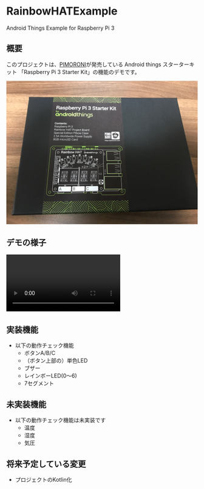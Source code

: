 # RainbowHATExample
Android Things Example for Raspberry Pi 3

## 概要
このプロジェクトは、[PIMORONI](http://pimoroni.com)が発売している Android things スターターキット
「Raspberry Pi 3 Starter Kit」の機能のデモです。

![Box](./images/IMG_0984.JPG)

## デモの様子
![Movie](./images/IMG_0988.MOV)

## 実装機能

- 以下の動作チェック機能
  - ボタンA/B/C
  - （ボタン上部の）単色LED
  - ブザー
  - レインボーLED(0～6)
  - 7セグメント


## 未実装機能

- 以下の動作チェック機能は未実装です
  - 温度
  - 湿度
  - 気圧
  
## 将来予定している変更

- プロジェクトのKotlin化
